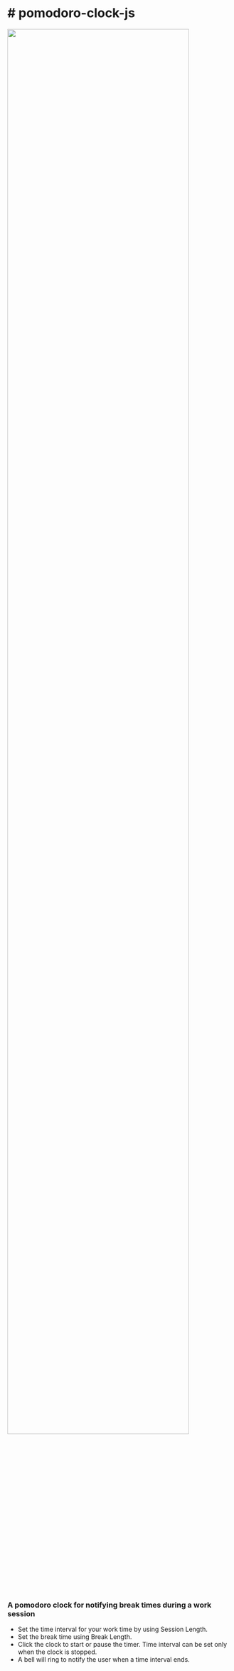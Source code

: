 <h1># pomodoro-clock-js</h1>
<img src="https://cloud.githubusercontent.com/assets/8466448/11900671/5d8cd004-a5cd-11e5-9bc2-a05cd5aeedd9.png" width="90%"></img> 
<h3>A pomodoro clock for notifying break times during a work session</h3>
<ul>
<li>Set the time interval for your work time by using Session Length.</li>
<li>Set the break time using Break Length.</li>
<li>Click the clock to start or pause the timer. Time interval can be set only when the clock is stopped.</li>
<li>A bell will ring to notify the user when a time interval ends.</li>
</ul>
